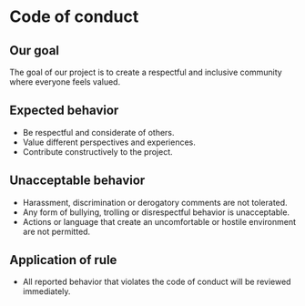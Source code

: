 # Code of conduct

## Our goal

The goal of our project is to create a respectful and inclusive community where everyone feels valued.

## Expected behavior

- Be respectful and considerate of others.
- Value different perspectives and experiences.
- Contribute constructively to the project.

## Unacceptable behavior

- Harassment, discrimination or derogatory comments are not tolerated.
- Any form of bullying, trolling or disrespectful behavior is unacceptable.
- Actions or language that create an uncomfortable or hostile environment are not permitted.


## Application of rule

- All reported behavior that violates the code of conduct will be reviewed immediately.

